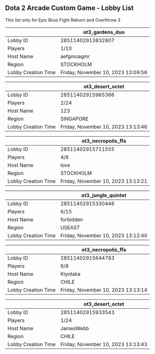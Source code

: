 ## Dota 2 Arcade Custom Game - Lobby List

This list only for Epic Boss Fight Reborn and Overthrow 3

|  | ot3_gardens_duo |
| ------ | ------ |
| Lobby ID | 28511402913832807 |
| Players | 1/10 |
| Host Name | aefgmoagmr |
| Region | STOCKHOLM |
| Lobby Creation Time | Friday, November 10, 2023 13:09:56 |


|  | ot3_desert_octet |
| ------ | ------ |
| Lobby ID | 28511402915965366 |
| Players | 2/24 |
| Host Name | 123 |
| Region | SINGAPORE |
| Lobby Creation Time | Friday, November 10, 2023 13:13:46 |


|  | ot3_necropolis_ffa |
| ------ | ------ |
| Lobby ID | 28511402915711555 |
| Players | 4/8 |
| Host Name | love |
| Region | STOCKHOLM |
| Lobby Creation Time | Friday, November 10, 2023 13:13:21 |


|  | ot3_jungle_quintet |
| ------ | ------ |
| Lobby ID | 28511402915330446 |
| Players | 6/15 |
| Host Name | forbidden |
| Region | USEAST |
| Lobby Creation Time | Friday, November 10, 2023 13:12:40 |


|  | ot3_necropolis_ffa |
| ------ | ------ |
| Lobby ID | 28511402915644783 |
| Players | 6/8 |
| Host Name | Kiyotaka |
| Region | CHILE |
| Lobby Creation Time | Friday, November 10, 2023 13:13:14 |


|  | ot3_desert_octet |
| ------ | ------ |
| Lobby ID | 28511402915933543 |
| Players | 1/24 |
| Host Name | JamesWebb |
| Region | CHILE |
| Lobby Creation Time | Friday, November 10, 2023 13:13:43 |



